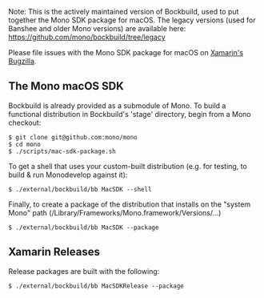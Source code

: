 Note: This is the actively maintained version of Bockbuild, used to put together the Mono SDK package for macOS. The legacy versions (used for Banshee and older Mono versions) are available here: https://github.com/mono/bockbuild/tree/legacy

Please file issues with the Mono SDK package for macOS on [Xamarin's Bugzilla](https://bugzilla.xamarin.com/enter_bug.cgi?product=Mono%20Installers).

The Mono macOS SDK
------------------

Bockbuild is already provided as a submodule of Mono. To build a functional distribution in Bockbuild's 'stage' directory, begin from a Mono checkout:

    $ git clone git@github.com:mono/mono
    $ cd mono
    $ ./scripts/mac-sdk-package.sh

To get a shell that uses your custom-built distribution (e.g. for testing, to build & run Monodevelop against it):

    $ ./external/bockbuild/bb MacSDK --shell
    
Finally, to create a package of the distribution that installs on the "system Mono" path (/Library/Frameworks/Mono.framework/Versions/...)

    $ ./external/bockbuild/bb MacSDK --package

Xamarin Releases
----------------

Release packages are built with the following:

    $ ./external/bockbuild/bb MacSDKRelease --package
